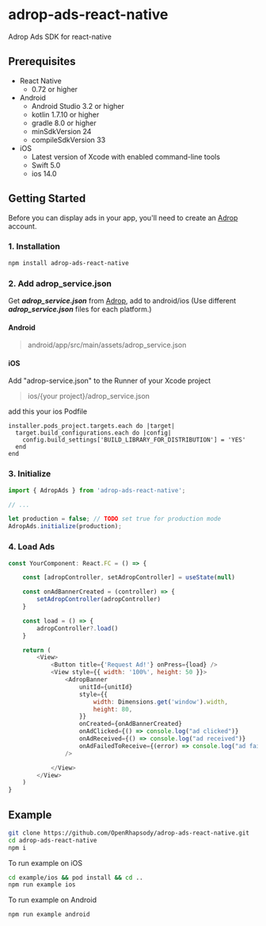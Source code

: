 # adrop-ads-react-native

Adrop Ads SDK for react-native


Prerequisites
-------------
- React Native
    - 0.72 or higher
- Android
    - Android Studio 3.2 or higher
    - kotlin 1.7.10 or higher
    - gradle 8.0 or higher
    - minSdkVersion 24
    - compileSdkVersion 33
- iOS
    - Latest version of Xcode with enabled command-line tools
    - Swift 5.0
    - ios 14.0

Getting Started
---------------

Before you can display ads in your app, you'll need to create an [Adrop](https://adrop.io) account.


### 1. Installation

```sh
npm install adrop-ads-react-native
```

### 2. Add adrop_service.json

Get ***adrop_service.json*** from [Adrop](https://adrop.io), add to android/ios
(Use different ***adrop_service.json*** files for each platform.)

#### Android
> android/app/src/main/assets/adrop_service.json

#### iOS

Add "adrop-service.json" to the Runner of your Xcode project
> ios/{your project}/adrop_service.json

add this your ios Podfile

```
installer.pods_project.targets.each do |target|
  target.build_configurations.each do |config|
    config.build_settings['BUILD_LIBRARY_FOR_DISTRIBUTION'] = 'YES'
  end
end
```

### 3. Initialize
```js
import { AdropAds } from 'adrop-ads-react-native';

// ...

let production = false; // TODO set true for production mode
AdropAds.initialize(production);
```

### 4. Load Ads

```js
const YourComponent: React.FC = () => {

    const [adropController, setAdropController] = useState(null)

    const onAdBannerCreated = (controller) => {
        setAdropController(adropController)
    }

    const load = () => {
        adropController?.load()
    }

    return (
        <View>
            <Button title={'Request Ad!'} onPress={load} />
            <View style={{ width: '100%', height: 50 }}>
                <AdropBanner
                    unitId={unitId}
                    style={{
                        width: Dimensions.get('window').width,
                        height: 80,
                    }}
                    onCreated={onAdBannerCreated}
                    onAdClicked={() => console.log("ad clicked")}
                    onAdReceived={() => console.log("ad received")}
                    onAdFailedToReceive={(error) => console.log("ad failed to receive, ", error)}
                />

            </View>
        </View>
    )
}

```

## Example

```sh
git clone https://github.com/OpenRhapsody/adrop-ads-react-native.git
cd adrop-ads-react-native
npm i
```

To run example on iOS
```sh
cd example/ios && pod install && cd ..
npm run example ios
```

To run example on Android
```sh
npm run example android
```
